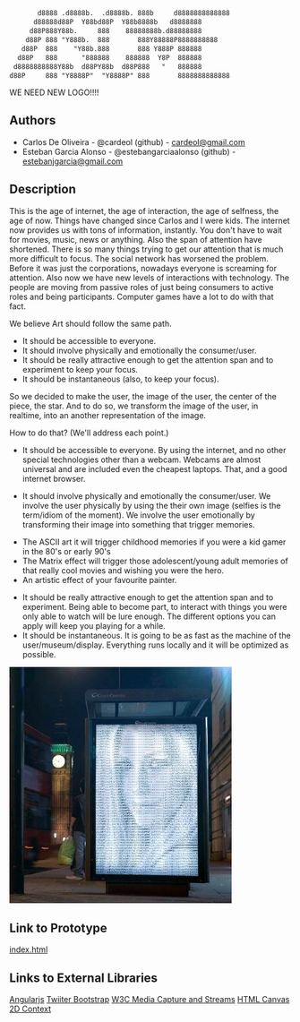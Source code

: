 ```
       d8888 .d8888b.  .d8888b. 888b     d8888888888888
      d88888d88P  Y88bd88P  Y88b8888b   d8888888       
     d88P888Y88b.     888    88888888b.d88888888       
    d88P 888 "Y888b.  888       888Y88888P8888888888   
   d88P  888    "Y88b.888       888 Y888P 888888       
  d88P   888      "888888    888888  Y8P  888888       
 d8888888888Y88b  d88PY88b  d88P888   "   888888       
d88P     888 "Y8888P"  "Y8888P" 888       8888888888888
```                                                                              
                                                                                

WE NEED NEW LOGO!!!!

## Authors
- Carlos De Oliveira - @cardeol (github) - cardeol@gmail.com 
- Esteban Garcia Alonso - @estebangarciaalonso (github) - estebanjgarcia@gmail.com

## Description
This is the age of internet, the age of interaction, the age of selfness, the age of now.
Things have changed since Carlos and I were kids. The internet now provides us with tons of information, instantly. You don't have to wait for movies, music, news or anything.
Also the span of attention have shortened. There is so many things trying to get our attention that is much more difficult to focus. The social network has worsened the problem. Before it was just the corporations, nowadays everyone is screaming for attention.
Also now we have new levels of interactions with technology. The people are moving from passive roles of just being consumers to active roles and being participants. Computer games have a lot to do with that fact.

We believe Art should follow the same path. 

* It should be accessible to everyone. 
* It should involve physically and emotionally the consumer/user.
* It should be really attractive enough to get the attention span and to experiment to keep your focus.
* It should be instantaneous (also, to keep your focus).

So we decided to make the user, the image of the user, the center of the piece, the star. 
And to do so, we transform the image of the user, in realtime, into an another representation of the image.

How to do that? (We'll address each point.)

* It should be accessible to everyone. By using the internet, and no other special technologies other than a webcam. 
Webcams are almost universal and are included even the cheapest laptops. That, and a good internet browser.
 
* It should involve physically and emotionally the consumer/user. We involve the user physically by using the their own image (selfies is the term/idiom of the moment). We involve the user emotionally by transforming their image into something that trigger memories.

- The ASCII art it will trigger childhood memories if you were a kid gamer in the 80's or early 90's
- The Matrix effect will trigger those adolescent/young adult memories of that really cool movies and wishing you were the hero.
- An artistic effect of your favourite painter.
* It should be really attractive enough to get the attention span and to experiment.
Being able to become part, to interact with things you were only able to watch will be lure enough.
The different options you can apply will keep you playing for a while.
* It should be instantaneous.
It is going to be as fast as the machine of the user/museum/display. Everything runs locally and it will be optimized as possible.


![Example Image](https://raw.githubusercontent.com/cardeol/devart-template/master/project_images/womanascii.jpg "ASCII Video rendered in realtime")


## Link to Prototype 

[index.html](https://dl.dropboxusercontent.com/u/11648849/ascii/index.html "index.html")

## Links to External Libraries
 
[Angularjs](http://angularjs.org/ "Angular JS")
[Twiiter Bootstrap](http://getbootstrap.com/ "Twitter Bootstrap")
[W3C Media Capture and Streams](http://dev.w3.org/2011/webrtc/editor/getusermedia.html "W3C Media Captura and Streams")
[HTML Canvas 2D Context](http://www.w3.org/html/wg/drafts/2dcontext/html5_canvas/ "HTML Canvas 2D Context")
